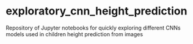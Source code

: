 # exploratory_cnn_height_prediction
Repository of Jupyter notebooks for quickly exploring different CNNs models used in children height prediction from images
